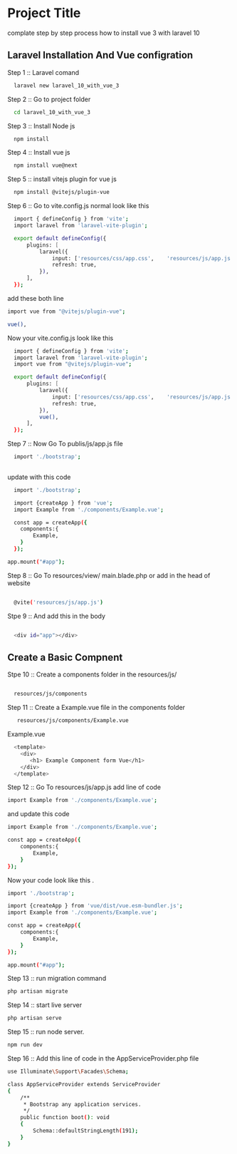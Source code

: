 
# Project Title

complate step by step process how to install vue 3 with laravel 10


## Laravel Installation And Vue configration 

Step 1 :: Laravel comand 

```bash
  laravel new laravel_10_with_vue_3
```
Step 2 :: Go to project folder 
```bash
  cd laravel_10_with_vue_3
```

Step 3 :: Install Node js
```bash
  npm install 
```
Step 4 :: Install vue js
```bash
  npm install vue@next
```

Step 5 :: install vitejs plugin for vue js
```bash
  npm install @vitejs/plugin-vue
```

Step 6 :: Go to vite.config.js normal look like this

```bash
  import { defineConfig } from 'vite';
  import laravel from 'laravel-vite-plugin';

  export default defineConfig({
      plugins: [
          laravel({
              input: ['resources/css/app.css',    'resources/js/app.js'],
              refresh: true,
          }),
      ],
  });
```

add these both  line 

```bash
import vue from "@vitejs/plugin-vue";
```

```bash
vue(),
```

Now your vite.config.js look like this
```bash
  import { defineConfig } from 'vite';
  import laravel from 'laravel-vite-plugin';
  import vue from "@vitejs/plugin-vue";

  export default defineConfig({
      plugins: [
          laravel({
              input: ['resources/css/app.css',    'resources/js/app.js'],
              refresh: true,
          }),
          vue(),
      ],
  });
```

Step 7 :: Now Go To publis/js/app.js file 

```bash
  import './bootstrap';
 
```
 update with this code 

```bash
  import './bootstrap';

  import {createApp } from 'vue';
  import Example from './components/Example.vue';

  const app = createApp({
    components:{
        Example,
    }
  });

app.mount("#app");
```

Step 8 :: Go To resources/view/ main.blade.php or add in the head of website 

```bash 

  @vite('resources/js/app.js')

```
Stpe 9 ::  And add this in the body 
```bash 

  <div id="app"></div>

```

## Create a Basic Compnent
Stpe 10 :: Create a components folder in the resources/js/
```bash 

  resources/js/components
```
Step 11 :: Create a Example.vue file in the components folder 

```bash 
   resources/js/components/Example.vue
```
Example.vue
```bash 
  <template>
    <div>
       <h1> Example Component form Vue</h1>
    </div>
  </template>
```

Step 12 :: Go To resources/js/app.js  add line of code 

```bash 
import Example from './components/Example.vue';
```
and update this code 
```bash 
import Example from './components/Example.vue';

const app = createApp({
    components:{
        Example,
    }
});
```

Now your code look like this .
```bash 
import './bootstrap';

import {createApp } from 'vue/dist/vue.esm-bundler.js';
import Example from './components/Example.vue';

const app = createApp({
    components:{
        Example,
    }
});

app.mount("#app");
```

Step 13 :: run migration command  

```bash 
php artisan migrate 
```

Step 14 :: start live server   
```bash 
php artisan serve
```

Step 15 :: run node server.  
```bash 
npm run dev
```

Step 16 ::    Add this line of code in the AppServiceProvider.php file 
```bash 
use Illuminate\Support\Facades\Schema;

class AppServiceProvider extends ServiceProvider
{
    /**
     * Bootstrap any application services.
     */
    public function boot(): void
    {
        Schema::defaultStringLength(191);
    }
}

```

